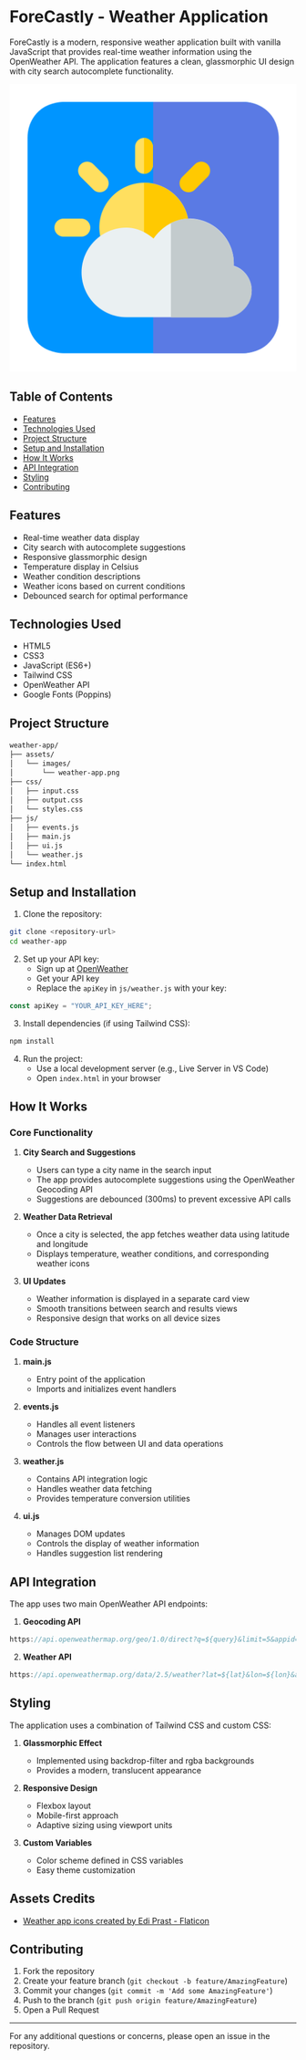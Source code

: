 # ForeCastly - Weather Application

ForeCastly is a modern, responsive weather application built with vanilla JavaScript that provides real-time weather information using the OpenWeather API. The application features a clean, glassmorphic UI design with city search autocomplete functionality.

![ForeCastly Weather App](./assets/images/weather-app.png)

## Table of Contents
- [Features](#features)
- [Technologies Used](#technologies-used)
- [Project Structure](#project-structure)
- [Setup and Installation](#setup-and-installation)
- [How It Works](#how-it-works)
- [API Integration](#api-integration)
- [Styling](#styling)
- [Contributing](#contributing)

## Features
- Real-time weather data display
- City search with autocomplete suggestions
- Responsive glassmorphic design
- Temperature display in Celsius
- Weather condition descriptions
- Weather icons based on current conditions
- Debounced search for optimal performance

## Technologies Used
- HTML5
- CSS3
- JavaScript (ES6+)
- Tailwind CSS
- OpenWeather API
- Google Fonts (Poppins)

## Project Structure
```
weather-app/
├── assets/
│   └── images/
│       └── weather-app.png
├── css/
│   ├── input.css
│   ├── output.css
│   └── styles.css
├── js/
│   ├── events.js
│   ├── main.js
│   ├── ui.js
│   └── weather.js
└── index.html
```

## Setup and Installation

1. Clone the repository:
```bash
git clone <repository-url>
cd weather-app
```

2. Set up your API key:
   - Sign up at [OpenWeather](https://openweathermap.org/api)
   - Get your API key
   - Replace the `apiKey` in `js/weather.js` with your key:
```javascript
const apiKey = "YOUR_API_KEY_HERE";
```

3. Install dependencies (if using Tailwind CSS):
```bash
npm install
```

4. Run the project:
   - Use a local development server (e.g., Live Server in VS Code)
   - Open `index.html` in your browser

## How It Works

### Core Functionality

1. **City Search and Suggestions**
   - Users can type a city name in the search input
   - The app provides autocomplete suggestions using the OpenWeather Geocoding API
   - Suggestions are debounced (300ms) to prevent excessive API calls

2. **Weather Data Retrieval**
   - Once a city is selected, the app fetches weather data using latitude and longitude
   - Displays temperature, weather conditions, and corresponding weather icons

3. **UI Updates**
   - Weather information is displayed in a separate card view
   - Smooth transitions between search and results views
   - Responsive design that works on all device sizes

### Code Structure

1. **main.js**
   - Entry point of the application
   - Imports and initializes event handlers

2. **events.js**
   - Handles all event listeners
   - Manages user interactions
   - Controls the flow between UI and data operations

3. **weather.js**
   - Contains API integration logic
   - Handles weather data fetching
   - Provides temperature conversion utilities

4. **ui.js**
   - Manages DOM updates
   - Controls the display of weather information
   - Handles suggestion list rendering

## API Integration

The app uses two main OpenWeather API endpoints:

1. **Geocoding API**
```javascript
https://api.openweathermap.org/geo/1.0/direct?q=${query}&limit=5&appid=${apiKey}
```

2. **Weather API**
```javascript
https://api.openweathermap.org/data/2.5/weather?lat=${lat}&lon=${lon}&appid=${apiKey}
```

## Styling

The application uses a combination of Tailwind CSS and custom CSS:

1. **Glassmorphic Effect**
   - Implemented using backdrop-filter and rgba backgrounds
   - Provides a modern, translucent appearance

2. **Responsive Design**
   - Flexbox layout
   - Mobile-first approach
   - Adaptive sizing using viewport units

3. **Custom Variables**
   - Color scheme defined in CSS variables
   - Easy theme customization

## Assets Credits

- <a href="https://www.flaticon.com/free-icons/weather-app" title="weather app icons">Weather app icons created by Edi Prast - Flaticon</a>


## Contributing

1. Fork the repository
2. Create your feature branch (`git checkout -b feature/AmazingFeature`)
3. Commit your changes (`git commit -m 'Add some AmazingFeature'`)
4. Push to the branch (`git push origin feature/AmazingFeature`)
5. Open a Pull Request

---

For any additional questions or concerns, please open an issue in the repository.